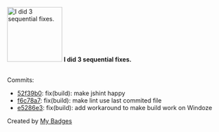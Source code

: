 <img src="https://my-badges.github.io/my-badges/fix-3.png" alt="I did 3 sequential fixes." title="I did 3 sequential fixes." width="128">
<strong>I did 3 sequential fixes.</strong>
<br><br>

Commits:

- <a href="https://github.com/ZuBB/ash/commit/52f39b0b999a77c33716447c7d75d63214956af3">52f39b0</a>: fix(build): make jshint happy
- <a href="https://github.com/ZuBB/ash/commit/f6c78a7a195abb7f961ba0ecbea6ee01e5dea7a2">f6c78a7</a>: fix(build): make lint use last commited file
- <a href="https://github.com/ZuBB/ash/commit/e5286e3cf874c5c32ace767c227b4bfb20ba3b25">e5286e3</a>: fix(build): add workaround to make build work on Windoze


Created by <a href="https://github.com/my-badges/my-badges">My Badges</a>
